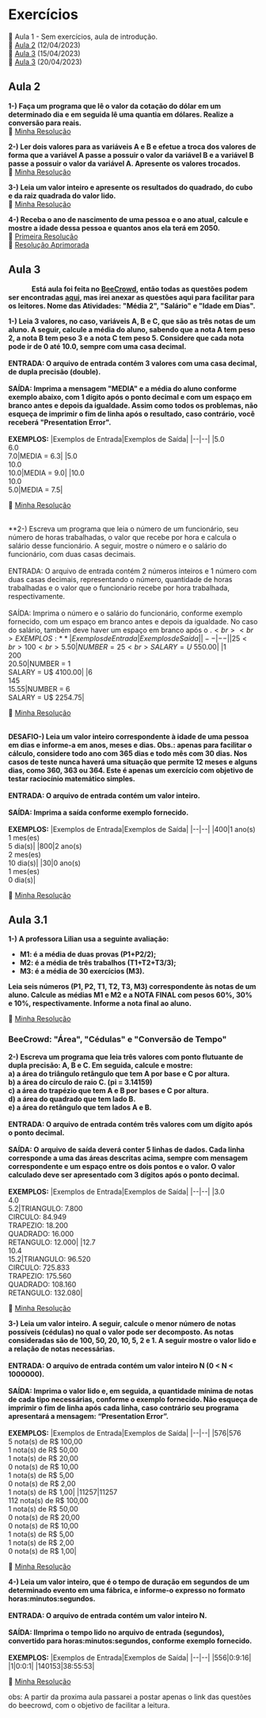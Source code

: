 # Exercícios
🔹 Aula 1 - Sem exercícios, aula de introdução.
<br>🔹 [Aula 2](https://github.com/Assaoka/Minha-Jornada-de-Aprendizado-em-C/blob/main/Exerc%C3%ADcios.md#aula-2) (12/04/2023)
<br>🔹 [Aula 3](https://github.com/Assaoka/Minha-Jornada-de-Aprendizado-em-C/blob/main/Exerc%C3%ADcios.md#aula-3) (15/04/2023)
<br>🔹 [Aula 3](https://github.com/Assaoka/Minha-Jornada-de-Aprendizado-em-C/blob/main/Exerc%C3%ADcios.md#aula-31) (20/04/2023)

## Aula 2
**1-) Faça um programa que lê o valor da cotação do dólar em um determinado dia e em seguida lê uma quantia em dólares. Realize a conversão para reais.**
<br>🔹 [Minha Resolução](https://github.com/Assaoka/Minha-Jornada-de-Aprendizado-em-C/blob/main/Aula2_Ex1_JoaoAssaoka.c)

**2-) Ler dois valores para as variáveis A e B e efetue a troca dos valores de forma que a variável A passe a possuir o valor da variável B e a variável B passe a possuir o valor da variável A. Apresente os valores trocados.**
<br>🔹 [Minha Resolução](https://github.com/Assaoka/Minha-Jornada-de-Aprendizado-em-C/blob/main/Aula2_Ex2_JoaoAssaoka.c)

**3-) Leia um valor inteiro e apresente os resultados do quadrado, do cubo e da raiz quadrada do valor lido.**
<br>🔹 [Minha Resolução](https://github.com/Assaoka/Minha-Jornada-de-Aprendizado-em-C/blob/main/Aula2_Ex3_JoaoAssaoka.c)

**4-) Receba o ano de nascimento de uma pessoa e o ano atual, calcule e mostre a idade dessa pessoa e quantos anos ela terá em 2050.**
<br>🔹 [Primeira Resolução](https://github.com/Assaoka/Minha-Jornada-de-Aprendizado-em-C/blob/main/Aula2_Ex4_JoaoAssaoka.c)
<br>🔹 [Resolução Aprimorada](https://github.com/Assaoka/Minha-Jornada-de-Aprendizado-em-C/blob/main/Aula2_Ex4_V2_JoaoAssaoka.c)

## Aula 3
&nbsp;&nbsp;&nbsp;&nbsp;&nbsp;&nbsp;&nbsp;&nbsp;&nbsp;&nbsp;&nbsp;&nbsp;**Está aula foi feita no [BeeCrowd](https://www.beecrowd.com.br/), então todas as questões podem ser encontradas [aqui](https://www.beecrowd.com.br/judge/pt/problems/index/1), mas irei anexar as questões aqui para facilitar para os leitores.
Nome das Atividades:  "Média 2", "Salário" e "Idade em Dias".**

**1-) Leia 3 valores, no caso, variáveis A, B e C, que são as três notas de um aluno. A seguir, calcule a média do aluno, sabendo que a nota A tem peso 2, a nota B tem peso 3 e a nota C tem peso 5. Considere que cada nota pode ir de 0 até 10.0, sempre com uma casa decimal.
<br><br>ENTRADA: O arquivo de entrada contém 3 valores com uma casa decimal, de dupla precisão (double).
<br><br>SAÍDA: Imprima a mensagem "MEDIA" e a média do aluno conforme exemplo abaixo, com 1 dígito após o ponto decimal e com um espaço em branco antes e depois da igualdade. Assim como todos os problemas, não esqueça de imprimir o fim de linha após o resultado, caso contrário, você receberá "Presentation Error".
<br><br>EXEMPLOS:**
|Exemplos de Entrada|Exemplos de Saída|
|--|--|
|5.0<br>6.0<br>7.0|MEDIA = 6.3|
|5.0<br>10.0<br>10.0|MEDIA = 9.0|
|10.0<br>10.0<br>5.0|MEDIA = 7.5|

🔹 [Minha Resolução](https://github.com/Assaoka/Minha-Jornada-de-Aprendizado-em-C/blob/main/Aula3_Ex1_JoaoAssaoka.c)

<br>**2-) Escreva um programa que leia o número de um funcionário, seu número de horas trabalhadas, o valor que recebe por hora e calcula o salário desse funcionário. A seguir, mostre o número e o salário do funcionário, com duas casas decimais.
<br><br>ENTRADA: O arquivo de entrada contém 2 números inteiros e 1 número com duas casas decimais, representando o número, quantidade de horas trabalhadas e o valor que o funcionário recebe por hora trabalhada, respectivamente.
<br><br>SAÍDA: Imprima o número e o salário do funcionário, conforme exemplo fornecido, com um espaço em branco antes e depois da igualdade. No caso do salário, também deve haver um espaço em branco após o $.
<br><br>EXEMPLOS:**
|Exemplos de Entrada|Exemplos de Saída|
|--|--|
|25<br>100<br>5.50|NUMBER = 25<br>SALARY = U$ 550.00|
|1<br>200<br>20.50|NUMBER = 1<br>SALARY = U$ 4100.00|
|6<br>145<br>15.55|NUMBER = 6<br>SALARY = U$ 2254.75|

🔹 [Minha Resolução](https://github.com/Assaoka/Minha-Jornada-de-Aprendizado-em-C/blob/main/Aula3_Ex2_JoaoAssaoka.c)


<br>**DESAFIO-) Leia um valor inteiro correspondente à idade de uma pessoa em dias e informe-a em anos, meses e dias. Obs.: apenas para facilitar o cálculo, considere todo ano com 365 dias e todo mês com 30 dias. Nos casos de teste nunca haverá uma situação que permite 12 meses e alguns dias, como 360, 363 ou 364. Este é apenas um exercício com objetivo de testar raciocínio matemático simples.
<br><br>ENTRADA: O arquivo de entrada contém um valor inteiro.
<br><br>SAÍDA: Imprima a saída conforme exemplo fornecido.
<br><br>EXEMPLOS:**
|Exemplos de Entrada|Exemplos de Saída|
|--|--|
|400|1 ano(s)<br>1 mes(es)<br>5 dia(s)|
|800|2 ano(s)<br>2 mes(es)<br>10 dia(s)|
|30|0 ano(s)<br>1 mes(es)<br>0 dia(s)|

🔹 [Minha Resolução](https://github.com/Assaoka/Minha-Jornada-de-Aprendizado-em-C/blob/main/Aula3_Desafio_JoaoAssaoka.c)

## Aula 3.1
**1-) A professora Lilian usa a seguinte avaliação:**
- **M1: é a média de duas provas (P1+P2/2);**
- **M2: é a média de três trabalhos (T1+T2+T3/3);**
- **M3: é a média de 30 exercícios (M3).**

**Leia seis números (P1, P2, T1, T2, T3, M3) correspondente às notas de um aluno. Calcule as médias M1 e M2 e a NOTA FINAL com pesos 60%, 30% e 10%, respectivamente. Informe a nota final ao aluno.**

🔹 [Minha Resolução](https://github.com/Assaoka/Minha-Jornada-de-Aprendizado-em-C/blob/main/Aula3.1_Ex1_JoaoAssaoka.c)

### BeeCrowd: "Área", "Cédulas" e "Conversão de Tempo"

**2-) Escreva um programa que leia três valores com ponto flutuante de dupla precisão: A, B e C. Em seguida, calcule e mostre:
<br>a) a área do triângulo retângulo que tem A por base e C por altura.
<br>b) a área do círculo de raio C. (pi = 3.14159)
<br>c) a área do trapézio que tem A e B por bases e C por altura.
<br>d) a área do quadrado que tem lado B.
<br>e) a área do retângulo que tem lados A e B.
<br><br>ENTRADA: O arquivo de entrada contém três valores com um dígito após o ponto decimal.
<br><br>SAÍDA: O arquivo de saída deverá conter 5 linhas de dados. Cada linha corresponde a uma das áreas descritas acima, sempre com mensagem correspondente e um espaço entre os dois pontos e o valor. O valor calculado deve ser apresentado com 3 dígitos após o ponto decimal.
<br><br>EXEMPLOS:**
|Exemplos de Entrada|Exemplos de Saída|
|--|--|
|3.0<br>4.0<br>5.2|TRIANGULO: 7.800<br>CIRCULO: 84.949<br>TRAPEZIO: 18.200<br>QUADRADO: 16.000<br>RETANGULO: 12.000|
|12.7<br>10.4<br>15.2|TRIANGULO: 96.520<br>CIRCULO: 725.833<br>TRAPEZIO: 175.560<br>QUADRADO: 108.160<br>RETANGULO: 132.080|

🔹 [Minha Resolução](https://github.com/Assaoka/Minha-Jornada-de-Aprendizado-em-C/blob/main/Aula3.1_Ex2_JoaoAssaoka.c)

**3-) Leia um valor inteiro. A seguir, calcule o menor número de notas possíveis (cédulas) no qual o valor pode ser decomposto. As notas consideradas são de 100, 50, 20, 10, 5, 2 e 1. A seguir mostre o valor lido e a relação de notas necessárias.
<br><br>ENTRADA: O arquivo de entrada contém um valor inteiro N (0 < N < 1000000).
<br><br>SAÍDA: Imprima o valor lido e, em seguida, a quantidade mínima de notas de cada tipo necessárias, conforme o exemplo fornecido. Não esqueça de imprimir o fim de linha após cada linha, caso contrário seu programa apresentará a mensagem: “Presentation Error”.
<br><br>EXEMPLOS:**
|Exemplos de Entrada|Exemplos de Saída|
|--|--|
|576|576<br>5 nota(s) de R$ 100,00<br>1 nota(s) de R$ 50,00<br>1 nota(s) de R$ 20,00<br>0 nota(s) de R$ 10,00<br>1 nota(s) de R$ 5,00<br>0 nota(s) de R$ 2,00<br>1 nota(s) de R$ 1,00|
|11257|11257<br>112 nota(s) de R$ 100,00<br>1 nota(s) de R$ 50,00<br>0 nota(s) de R$ 20,00<br>0 nota(s) de R$ 10,00<br>1 nota(s) de R$ 5,00<br>1 nota(s) de R$ 2,00<br>0 nota(s) de R$ 1,00|

🔹 [Minha Resolução](https://github.com/Assaoka/Minha-Jornada-de-Aprendizado-em-C/blob/main/Aula3.1_Ex3_JoaoAssaoka.c)

**4-) Leia um valor inteiro, que é o tempo de duração em segundos de um determinado evento em uma fábrica, e informe-o expresso no formato horas:minutos:segundos.
<br><br>ENTRADA: O arquivo de entrada contém um valor inteiro N.
<br><br>SAÍDA: IImprima o tempo lido no arquivo de entrada (segundos), convertido para horas:minutos:segundos, conforme exemplo fornecido.
<br><br>EXEMPLOS:**
|Exemplos de Entrada|Exemplos de Saída|
|--|--|
|556|0:9:16|
|1|0:0:1|
|140153|38:55:53|

🔹 [Minha Resolução](https://github.com/Assaoka/Minha-Jornada-de-Aprendizado-em-C/blob/main/Aula3.1_Ex4_JoaoAssaoka.c)

obs: A partir da proxima aula passarei a postar apenas o link das questões do beecrowd, com o objetivo de facilitar a leitura.
